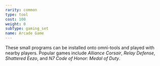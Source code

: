 ```yaml
---
rarity: common
type: tool
cost: 100
weight: 0
subType: gaming_set
name: Arcade Game
---
```

These small programs can be installed onto omni-tools and played with nearby players. Popular games include
_Alliance Corsair_, _Relay Defense_, _Shattered Eezo_, and _N7 Code of Honor: Medal of Duty_.
